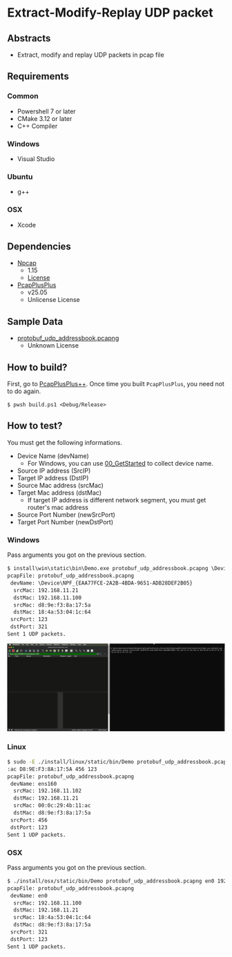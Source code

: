 # Extract-Modify-Replay UDP packet

## Abstracts

* Extract, modify and replay UDP packets in pcap file

## Requirements

### Common

* Powershell 7 or later
* CMake 3.12 or later
* C++ Compiler

### Windows

* Visual Studio

### Ubuntu

* g++

### OSX

* Xcode

## Dependencies

* [Npcap](https://npcap.com/#download)
  * 1.15
  * [License](https://npcap.com/oem/)
* [PcapPlusPlus](https://github.com/seladb/PcapPlusPlus)
  * v25.05
  * Unlicense License

## Sample Data

* [protobuf_udp_addressbook.pcapng](https://wiki.wireshark.org/uploads/e2b98423e5f0dc85e0b1228ebbd044e2/protobuf_udp_addressbook.pcapng)
  * Unknown License

## How to build?

First, go to [PcapPlusPlus++](..).
Once time you built `PcapPlusPlus`, you need not to do again.

````shell
$ pwsh build.ps1 <Debug/Release>
````

## How to test?

You must get the following informations.

* Device Name (devName)
  * For Windows, you can use [00_GetStarted](../00_GetStarted) to collect device name.
* Source IP address (SrcIP)
* Target IP address (DstIP)
* Source Mac address (srcMac)
* Target Mac address (dstMac)
  * If target IP address is different network segment, you must get router's mac address
* Source Port Number (newSrcPort)
* Target Port Number (newDstPort)

### Windows

Pass arguments you got on the previous section.

````bat
$ install\win\static\bin\Demo.exe protobuf_udp_addressbook.pcapng \Device\NPF_{EAA77FCE-2A2B-4BDA-9651-ADB28DEF2B05} 192.168.11.21 192.168.11.100 D8:9E:F3:8A:17:5A 18:4a:53:04:1c:64 123 321
pcapFile: protobuf_udp_addressbook.pcapng
 devName: \Device\NPF_{EAA77FCE-2A2B-4BDA-9651-ADB28DEF2B05}
  srcMac: 192.168.11.21
  dstMac: 192.168.11.100
  srcMac: d8:9e:f3:8a:17:5a
  dstMac: 18:4a:53:04:1c:64
 srcPort: 123
 dstPort: 321
Sent 1 UDP packets.
````

<img src="./images/windows.gif" />

### Linux

````bash
$ sudo -E ./install/linux/static/bin/Demo protobuf_udp_addressbook.pcapng ens160 192.168.11.102 192.168.11.21 00:0c:29:4b:11
:ac D8:9E:F3:8A:17:5A 456 123
pcapFile: protobuf_udp_addressbook.pcapng
 devName: ens160
  srcMac: 192.168.11.102
  dstMac: 192.168.11.21
  srcMac: 00:0c:29:4b:11:ac
  dstMac: d8:9e:f3:8a:17:5a
 srcPort: 456
 dstPort: 123
Sent 1 UDP packets.
````

### OSX

Pass arguments you got on the previous section.

````bash
$ ./install/osx/static/bin/Demo protobuf_udp_addressbook.pcapng en0 192.168.11.100 192.168.11.21 18:4a:53:04:1c:64 D8:9E:F3:8A:17:5A 321 123
pcapFile: protobuf_udp_addressbook.pcapng
 devName: en0
  srcMac: 192.168.11.100
  dstMac: 192.168.11.21
  srcMac: 18:4a:53:04:1c:64
  dstMac: d8:9e:f3:8a:17:5a
 srcPort: 321
 dstPort: 123
Sent 1 UDP packets.
````